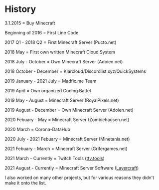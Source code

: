 # History
3.1.2015 = Buy Minecraft

Beginning of 2016 = First Line Code

2017 Q1 - 2018 Q2 = First Minecraft Server (Pucto.net)

2018 May = First own written Minecraft Cloud System

2018 July - October = Own Minecraft Server (Adoien.net)

2018 October - December = Klarcloud/Discordlist.xyz/QuickSystems

2019 January - 2021 July = Madfix.me Team

2019 April = Own organized Coding Battel

2019 May - August = Minecraft Server (RoyalPixels.net)

2019 August - December = Own Minecraft Server (Adoien.net)

2020 Febuary - May = Minecraft Server (Zombiehausen.net)

2020 March = Corona-DataHub

2020 July - 2021 Febuary = Minecraft Server (Minetania.net)

2021 Febuary - March = Minecraft Server (Grifergames.net)

2021 March - Currently = Twitch Tools ([ttv.tools](https://ttv.tools))

2021 August - Currently = Minecraft Server Software ([Layercraft](https://github.com/Layercraft))

I also worked on many other projects, but for various reasons they didn't make it onto the list.
